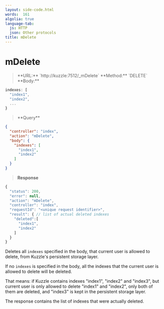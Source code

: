 ```yaml
---
layout: side-code.html
words:  161
algolia: true
language-tab:
  js: HTTP
  json: Other protocols
title: mDelete
---
```


# mDelete



<blockquote class="js">
<p>
**URL:** `http://kuzzle:7512/_mDelete`  
**Method:** `DELETE`  
**Body:**
</p>
</blockquote>



```js
indexes: [
  "index1",
  "index2",
  ...
}
```


<blockquote class="json">
<p>
**Query**
</p>
</blockquote>


```json
{
  "controller": "index",
  "action": "mDelete",
  "body": {
    "indexes": [
      "index1",
      "index2"
    ]
  }
}
```

>**Response**

```javascript
{
  "status": 200,
  "error": null,
  "action": "mDelete",
  "controller": "index",
  "requestId": "<unique request identifier>",
  "result": { // list of actual deleted indexes
    "deleted":[
      "index1",
      "index2"
    ]
  }
}
```

Deletes all `indexes` specified in the body, that current user is allowed to delete, from Kuzzle's persistent storage layer.

If no `indexes` is specified in the body, all the indexes that the current user is allowed to delete will be deleted.

That means: if Kuzzle contains indexes "index1", "index2" and "index3",
but current user is only allowed to delete "index1" and "index2", only both of them are deleted,
and "index3" is kept in the persistent storage layer.

The response contains the list of indexes that were actually deleted.
